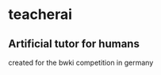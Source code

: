 # teacherai
Artificial tutor for humans
----------------------------------------------------------------------
created for the bwki competition in germany
